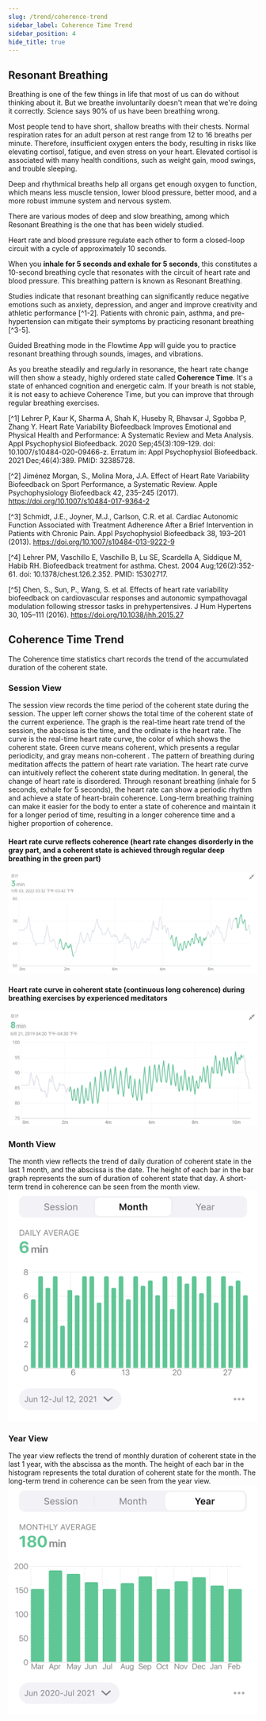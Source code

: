 ```yaml
---
slug: /trend/coherence-trend
sidebar_label: Coherence Time Trend
sidebar_position: 4
hide_title: true
---
```


## Resonant Breathing
Breathing is one of the few things in life that most of us can do without thinking about it. But we breathe involuntarily doesn't mean that we're doing it correctly. Science says 90% of us have been breathing wrong.

Most people tend to have short, shallow breaths with their chests. Normal respiration rates for an adult person at rest range from 12 to 16 breaths per minute. Therefore, insufficient oxygen enters the body, resulting in risks like elevating cortisol, fatigue, and even stress on your heart. Elevated cortisol is associated with many health conditions, such as weight gain, mood swings, and trouble sleeping.

Deep and rhythmical breaths help all organs get enough oxygen to function, which means less muscle tension, lower blood pressure, better mood, and a more robust immune system and nervous system.


There are various modes of deep and slow breathing, among which Resonant Breathing is the one that has been widely studied.

Heart rate and blood pressure regulate each other to form a closed-loop circuit with a cycle of approximately 10 seconds.

When you **inhale for 5 seconds and exhale for 5 seconds**, this constitutes a 10-second breathing cycle that resonates with the circuit of heart rate and blood pressure. This breathing pattern is known as Resonant Breathing.

Studies indicate that resonant breathing can significantly reduce negative emotions such as anxiety, depression, and anger and improve creativity and athletic performance [^1-2]. Patients with chronic pain, asthma, and pre-hypertension can mitigate their symptoms by practicing resonant breathing [^3-5].

Guided Breathing mode in the Flowtime App will guide you to practice resonant breathing through sounds, images, and vibrations.

As you breathe steadily and regularly in resonance, the heart rate change will then show a steady, highly ordered state called **Coherence Time**. It's a state of enhanced cognition and energetic calm. If your breath is not stable, it is not easy to achieve Coherence Time, but you can improve that through regular breathing exercises.

[^1] Lehrer P, Kaur K, Sharma A, Shah K, Huseby R, Bhavsar J, Sgobba P, Zhang Y. Heart Rate Variability Biofeedback Improves Emotional and Physical Health and Performance: A Systematic Review and Meta Analysis. Appl Psychophysiol Biofeedback. 2020 Sep;45(3):109-129. doi: 10.1007/s10484-020-09466-z. Erratum in: Appl Psychophysiol Biofeedback. 2021 Dec;46(4):389. PMID: 32385728.

[^2] Jiménez Morgan, S., Molina Mora, J.A. Effect of Heart Rate Variability Biofeedback on Sport Performance, a Systematic Review. Apple Psychophysiology Biofeedback 42, 235–245 (2017). https://doi.org/10.1007/s10484-017-9364-2

[^3] Schmidt, J.E., Joyner, M.J., Carlson, C.R. et al. Cardiac Autonomic Function Associated with Treatment Adherence After a Brief Intervention in Patients with Chronic Pain. Appl Psychophysiol Biofeedback 38, 193–201 (2013). https://doi.org/10.1007/s10484-013-9222-9

[^4] Lehrer PM, Vaschillo E, Vaschillo B, Lu SE, Scardella A, Siddique M, Habib RH. Biofeedback treatment for asthma. Chest. 2004 Aug;126(2):352-61. doi: 10.1378/chest.126.2.352. PMID: 15302717.

[^5] Chen, S., Sun, P., Wang, S. et al. Effects of heart rate variability biofeedback on cardiovascular responses and autonomic sympathovagal modulation following stressor tasks in prehypertensives. J Hum Hypertens 30, 105–111 (2016). https://doi.org/10.1038/jhh.2015.27

## Coherence Time Trend

The Coherence time statistics chart records the trend of the accumulated duration of the coherent state.

### Session View

The session view records the time period of the coherent state during the session. The upper left corner shows the total time of the coherent state of the current experience. The graph is the real-time heart rate trend of the session, the abscissa is the time, and the ordinate is the heart rate. The curve is the real-time heart rate curve, the color of which shows the coherent state. Green curve means coherent, which presents a regular periodicity, and gray means non-coherent .
The pattern of breathing during meditation affects the pattern of heart rate variation. The heart rate curve can intuitively reflect the coherent state during meditation. In general, the change of heart rate is disordered. Through resonant breathing (inhale for 5 seconds, exhale for 5 seconds), the heart rate can show a periodic rhythm and achieve a state of heart-brain coherence. Long-term breathing training can make it easier for the body to enter a state of coherence and maintain it for a longer period of time, resulting in a longer coherence time and a higher proportion of coherence.

#### Heart rate curve reflects coherence (heart rate changes disorderly in the gray part, and a coherent state is achieved through regular deep breathing in the green part)
![graph](ImagesL/32.png)

#### Heart rate curve in coherent state (continuous long coherence) during breathing exercises by experienced meditators
![graph](ImagesL/20221110-173714.jpg)

### Month View

The month view reflects the trend of daily duration of coherent state in the last 1 month, and the abscissa is the date. The height of each bar in the bar graph represents the sum of duration of coherent state that day. A short-term trend in coherence can be seen from the month view.
![graph)](ImagesL/Coherence-Time-m.png)

### Year View
The year view reflects the trend of monthly duration of coherent state in the last 1 year, with the abscissa as the month. The height of each bar in the histogram represents the total duration of coherent state for the month. The long-term trend in coherence can be seen from the year view.
![graph)](ImagesL/Coherence-Time-y.png)